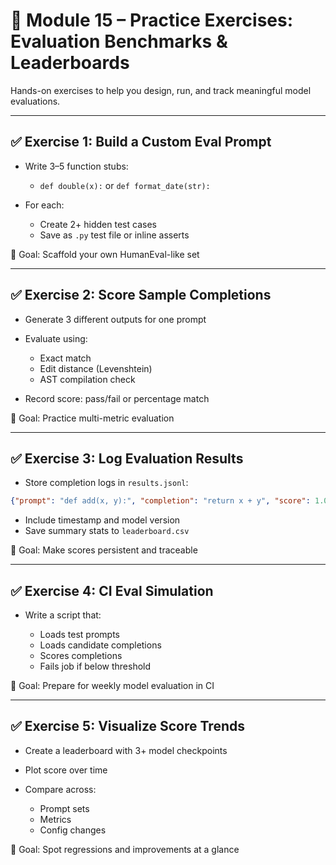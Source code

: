 # 🧪 Module 15 – Practice Exercises: Evaluation Benchmarks & Leaderboards

Hands-on exercises to help you design, run, and track meaningful model evaluations.

---

## ✅ Exercise 1: Build a Custom Eval Prompt

* Write 3–5 function stubs:

  * `def double(x):` or `def format_date(str):`
* For each:

  * Create 2+ hidden test cases
  * Save as `.py` test file or inline asserts

🎯 Goal: Scaffold your own HumanEval-like set

---

## ✅ Exercise 2: Score Sample Completions

* Generate 3 different outputs for one prompt
* Evaluate using:

  * Exact match
  * Edit distance (Levenshtein)
  * AST compilation check
* Record score: pass/fail or percentage match

🎯 Goal: Practice multi-metric evaluation

---

## ✅ Exercise 3: Log Evaluation Results

* Store completion logs in `results.jsonl`:

```json
{"prompt": "def add(x, y):", "completion": "return x + y", "score": 1.0, "method": "exact"}
```

* Include timestamp and model version
* Save summary stats to `leaderboard.csv`

🎯 Goal: Make scores persistent and traceable

---

## ✅ Exercise 4: CI Eval Simulation

* Write a script that:

  * Loads test prompts
  * Loads candidate completions
  * Scores completions
  * Fails job if below threshold

🎯 Goal: Prepare for weekly model evaluation in CI

---

## ✅ Exercise 5: Visualize Score Trends

* Create a leaderboard with 3+ model checkpoints
* Plot score over time
* Compare across:

  * Prompt sets
  * Metrics
  * Config changes

🎯 Goal: Spot regressions and improvements at a glance
